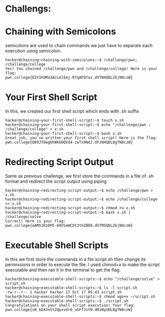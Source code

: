 # Challengs:
# Chaining with Semicolons
semicolons are used to chain commands we just have to separate each execution using semicolon.

```
hacker@chaining~chaining-with-semicolons:~$ /challenge/pwn; /challenge/college
Yes! You chained /challenge/pwn and /challenge/college! Here is your flag:
pwn.college{EIV1hOMa3AcLmlEmj-R7qAFQfaz.dVTN4QDL2kjN0czW}
```

# Your First Shell Script
In this, we created our first shell script which ends with .sh suffix
```
hacker@chaining~your-first-shell-script:~$ touch x.sh
hacker@chaining~your-first-shell-script:~$ echo "/challenge/pwn ; /challenge/college" > x.sh
hacker@chaining~your-first-shell-script:~$ bash x.sh
Great job, you've written your first shell script! Here is the flag:
pwn.college{Q89JT6wgbhWk60QVd4-zwTx9NdJ.dFzN4QDL0gTN0czW}
```

# Redirecting Script Output
Same as previous challenge, we first store the commands in a file of .xh format and redirect the script output using piping
```
hacker@chaining~redirecting-script-output:~$ echo /challenge/pwn > x.sh
hacker@chaining~redirecting-script-output:~$ echo /challenge/college >> x.sh
hacker@chaining~redirecting-script-output:~$ chmod +x x.sh
hacker@chaining~redirecting-script-output:~$ bash x.sh | /challenge/solve
Correct! Here is your flag:
pwn.college{oAM51RzDPE-60VSeWCDt2thZBD9.dhTM5QDL2kjN0czW}
```
# Executable Shell Scripts
In this we first store the commands in a file script.sh then change its permissions in order to execute the file.
 I used chmod+x to make the script executable and then ran it in the terminal to get the flag.
 ```
hacker@chaining~executable-shell-scripts:~$ echo "/challenge/solve" > script.sh
hacker@chaining~executable-shell-scripts:~$ ls -l script.sh
-rw-r--r-- 1 hacker hacker 17 Oct 17 05:43 script.sh
hacker@chaining~executable-shell-scripts:~$ chmod ugo+x ~/script.sh
hacker@chaining~executable-shell-scripts:~$ ./script.sh
Congratulations on your shell script execution! Your flag:
pwn.college{sN_kGXJnSt2Qpxvdr6_uGFfJsY0.dRzNyUDL0gTN0czW}
```
